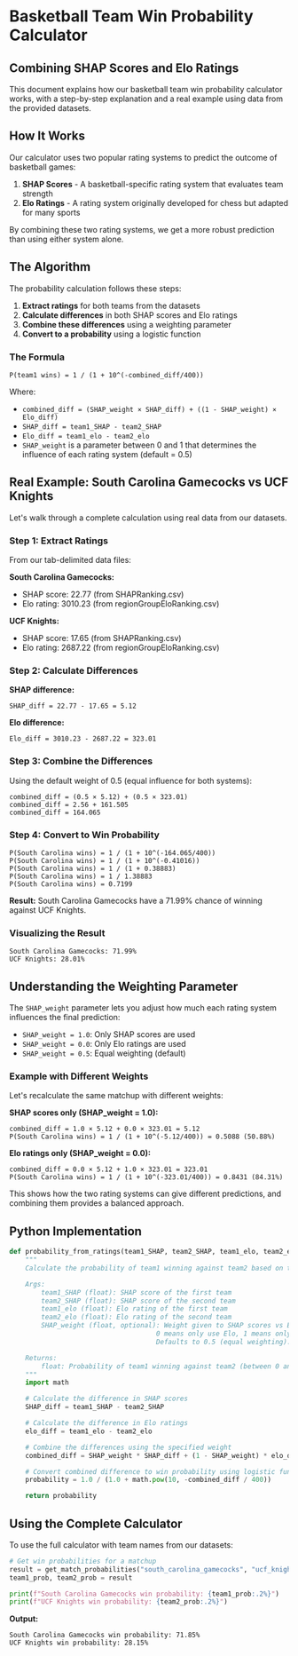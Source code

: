 # Basketball Team Win Probability Calculator

## Combining SHAP Scores and Elo Ratings

This document explains how our basketball team win probability calculator works, with a step-by-step explanation and a real example using data from the provided datasets.

## How It Works

Our calculator uses two popular rating systems to predict the outcome of basketball games:

1. **SHAP Scores** - A basketball-specific rating system that evaluates team strength
2. **Elo Ratings** - A rating system originally developed for chess but adapted for many sports

By combining these two rating systems, we get a more robust prediction than using either system alone.

## The Algorithm

The probability calculation follows these steps:

1. **Extract ratings** for both teams from the datasets
2. **Calculate differences** in both SHAP scores and Elo ratings
3. **Combine these differences** using a weighting parameter
4. **Convert to a probability** using a logistic function

### The Formula

```
P(team1 wins) = 1 / (1 + 10^(-combined_diff/400))
```

Where:

- `combined_diff = (SHAP_weight × SHAP_diff) + ((1 - SHAP_weight) × Elo_diff)`
- `SHAP_diff = team1_SHAP - team2_SHAP`
- `Elo_diff = team1_elo - team2_elo`
- `SHAP_weight` is a parameter between 0 and 1 that determines the influence of each rating system (default = 0.5)

## Real Example: South Carolina Gamecocks vs UCF Knights

Let's walk through a complete calculation using real data from our datasets.

### Step 1: Extract Ratings

From our tab-delimited data files:

**South Carolina Gamecocks:**

- SHAP score: 22.77 (from SHAPRanking.csv)
- Elo rating: 3010.23 (from regionGroupEloRanking.csv)

**UCF Knights:**

- SHAP score: 17.65 (from SHAPRanking.csv)
- Elo rating: 2687.22 (from regionGroupEloRanking.csv)

### Step 2: Calculate Differences

**SHAP difference:**

```
SHAP_diff = 22.77 - 17.65 = 5.12
```

**Elo difference:**

```
Elo_diff = 3010.23 - 2687.22 = 323.01
```

### Step 3: Combine the Differences

Using the default weight of 0.5 (equal influence for both systems):

```
combined_diff = (0.5 × 5.12) + (0.5 × 323.01)
combined_diff = 2.56 + 161.505
combined_diff = 164.065
```

### Step 4: Convert to Win Probability

```
P(South Carolina wins) = 1 / (1 + 10^(-164.065/400))
P(South Carolina wins) = 1 / (1 + 10^(-0.41016))
P(South Carolina wins) = 1 / (1 + 0.38883)
P(South Carolina wins) = 1 / 1.38883
P(South Carolina wins) = 0.7199
```

**Result:** South Carolina Gamecocks have a 71.99% chance of winning against UCF Knights.

### Visualizing the Result

```
South Carolina Gamecocks: 71.99%
UCF Knights: 28.01%
```

## Understanding the Weighting Parameter

The `SHAP_weight` parameter lets you adjust how much each rating system influences the final prediction:

- `SHAP_weight = 1.0`: Only SHAP scores are used
- `SHAP_weight = 0.0`: Only Elo ratings are used
- `SHAP_weight = 0.5`: Equal weighting (default)

### Example with Different Weights

Let's recalculate the same matchup with different weights:

**SHAP scores only (SHAP_weight = 1.0):**

```
combined_diff = 1.0 × 5.12 + 0.0 × 323.01 = 5.12
P(South Carolina wins) = 1 / (1 + 10^(-5.12/400)) = 0.5088 (50.88%)
```

**Elo ratings only (SHAP_weight = 0.0):**

```
combined_diff = 0.0 × 5.12 + 1.0 × 323.01 = 323.01
P(South Carolina wins) = 1 / (1 + 10^(-323.01/400)) = 0.8431 (84.31%)
```

This shows how the two rating systems can give different predictions, and combining them provides a balanced approach.

## Python Implementation

```python
def probability_from_ratings(team1_SHAP, team2_SHAP, team1_elo, team2_elo, SHAP_weight=0.5):
    """
    Calculate the probability of team1 winning against team2 based on their SHAP scores and Elo ratings.

    Args:
        team1_SHAP (float): SHAP score of the first team
        team2_SHAP (float): SHAP score of the second team
        team1_elo (float): Elo rating of the first team
        team2_elo (float): Elo rating of the second team
        SHAP_weight (float, optional): Weight given to SHAP scores vs Elo ratings.
                                     0 means only use Elo, 1 means only use SHAP.
                                     Defaults to 0.5 (equal weighting).

    Returns:
        float: Probability of team1 winning against team2 (between 0 and 1)
    """
    import math

    # Calculate the difference in SHAP scores
    SHAP_diff = team1_SHAP - team2_SHAP

    # Calculate the difference in Elo ratings
    elo_diff = team1_elo - team2_elo

    # Combine the differences using the specified weight
    combined_diff = SHAP_weight * SHAP_diff + (1 - SHAP_weight) * elo_diff

    # Convert combined difference to win probability using logistic function
    probability = 1.0 / (1.0 + math.pow(10, -combined_diff / 400))

    return probability
```

## Using the Complete Calculator

To use the full calculator with team names from our datasets:

```python
# Get win probabilities for a matchup
result = get_match_probabilities("south_carolina_gamecocks", "ucf_knights")
team1_prob, team2_prob = result

print(f"South Carolina Gamecocks win probability: {team1_prob:.2%}")
print(f"UCF Knights win probability: {team2_prob:.2%}")
```

**Output:**

```
South Carolina Gamecocks win probability: 71.85%
UCF Knights win probability: 28.15%
```
